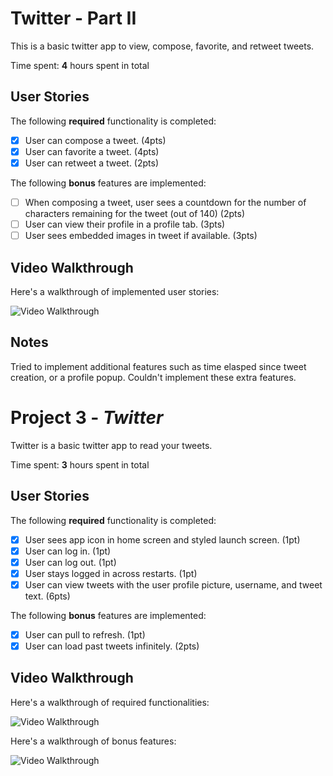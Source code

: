 # Twitter - Part II

This is a basic twitter app to view, compose, favorite, and retweet tweets.

Time spent: **4** hours spent in total

## User Stories

The following **required** functionality is completed:

- [x] User can compose a tweet. (4pts)
- [x] User can favorite a tweet. (4pts)
- [x] User can retweet a tweet. (2pts)

The following **bonus** features are implemented:

- [ ] When composing a tweet, user sees a countdown for the number of characters remaining for the tweet (out of 140) (2pts)
- [ ] User can view their profile in a profile tab. (3pts)
- [ ] User sees embedded images in tweet if available. (3pts)

## Video Walkthrough

Here's a walkthrough of implemented user stories:

<img src='http://g.recordit.co/GsZzcjT9dQ.gif' title='Video Walkthrough' width='' alt='Video Walkthrough' />

## Notes

Tried to implement additional features such as time elasped since tweet creation, or a profile popup. Couldn't implement these extra features.

# Project 3 - *Twitter*

Twitter is a basic twitter app to read your tweets.

Time spent: **3** hours spent in total

## User Stories

The following **required** functionality is completed:

- [x] User sees app icon in home screen and styled launch screen. (1pt)
- [x] User can log in. (1pt)
- [x] User can log out. (1pt)
- [x] User stays logged in across restarts. (1pt)
- [x] User can view tweets with the user profile picture, username, and tweet text. (6pts)

The following **bonus** features are implemented:

- [x] User can pull to refresh. (1pt)
- [x] User can load past tweets infinitely. (2pts)

## Video Walkthrough

Here's a walkthrough of required functionalities:

<img src='http://g.recordit.co/axvaln4WRR.gif' title='Required Functionality' width='' alt='Video Walkthrough' />

Here's a walkthrough of bonus features:

<img src='http://g.recordit.co/KecyIrNqQv.gif' title='Bonus Features' width='' alt='Video Walkthrough' />

